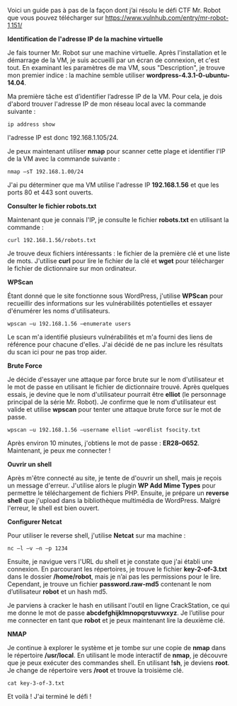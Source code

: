 Voici un guide pas à pas de la façon dont j’ai résolu le défi CTF Mr. Robot que vous pouvez télécharger sur https://www.vulnhub.com/entry/mr-robot-1,151/

**Identification de l'adresse IP de la machine virtuelle**

Je fais tourner Mr. Robot sur une machine virtuelle. Après l'installation et le démarrage de la VM, je suis accueilli par un écran de connexion, et c'est tout. En examinant les paramètres de ma VM, sous "Description", je trouve mon premier indice : la machine semble utiliser **wordpress-4.3.1-0-ubuntu-14.04**.

Ma première tâche est d’identifier l’adresse IP de la VM. Pour cela, je dois d'abord trouver l'adresse IP de mon réseau local avec la commande suivante :
```
ip address show
```
l'adresse IP est donc 192.168.1.105/24.

Je peux maintenant utiliser **nmap** pour scanner cette plage et identifier l'IP de la VM avec la commande suivante :
```
nmap –sT 192.168.1.00/24
```
J'ai pu déterminer que ma VM utilise l'adresse IP **192.168.1.56** et que les ports 80 et 443 sont ouverts.

**Consulter le fichier robots.txt**

Maintenant que je connais l'IP, je consulte le fichier **robots.txt** en utilisant la commande :
```
curl 192.168.1.56/robots.txt
```
Je trouve deux fichiers intéressants : le fichier de la première clé et une liste de mots. J'utilise **curl** pour lire le fichier de la clé et **wget** pour télécharger le fichier de dictionnaire sur mon ordinateur.

**WPScan**

Étant donné que le site fonctionne sous WordPress, j'utilise **WPScan** pour recueillir des informations sur les vulnérabilités potentielles et essayer d'énumérer les noms d'utilisateurs.
```
wpscan –u 192.168.1.56 —enumerate users
```
Le scan m'a identifié plusieurs vulnérabilités et m'a fourni des liens de référence pour chacune d'elles. J'ai décidé de ne pas inclure les résultats du scan ici pour ne pas trop aider.

**Brute Force**

Je décide d'essayer une attaque par force brute sur le nom d'utilisateur et le mot de passe en utilisant le fichier de dictionnaire trouvé. Après quelques essais, je devine que le nom d'utilisateur pourrait être **elliot** (le personnage principal de la série Mr. Robot). Je confirme que le nom d'utilisateur est valide et utilise **wpscan** pour tenter une attaque brute force sur le mot de passe.
```
wpscan –u 192.168.1.56 —username elliot —wordlist fsocity.txt
```
Après environ 10 minutes, j'obtiens le mot de passe : **ER28–0652**. Maintenant, je peux me connecter !

**Ouvrir un shell**

Après m'être connecté au site, je tente de d'ouvrir un shell, mais je reçois un message d'erreur. J'utilise alors le plugin **WP Add Mime Types** pour permettre le téléchargement de fichiers PHP. Ensuite, je prépare un **reverse shell** que j'upload dans la bibliothèque multimédia de WordPress. Malgré l'erreur, le shell est bien ouvert.

**Configurer Netcat**

Pour utiliser le reverse shell, j'utilise **Netcat** sur ma machine :
```
nc –l –v –n –p 1234
```
Ensuite, je navigue vers l'URL du shell et je constate que j'ai établi une connexion. En parcourant les répertoires, je trouve le fichier **key-2-of-3.txt** dans le dossier **/home/robot**, mais je n’ai pas les permissions pour le lire. Cependant, je trouve un fichier **password.raw-md5** contenant le nom d’utilisateur **robot** et un hash md5.

Je parviens à cracker le hash en utilisant l'outil en ligne CrackStation, ce qui me donne le mot de passe **abcdefghijklmnopqrstuvwxyz**. Je l’utilise pour me connecter en tant que **robot** et je peux maintenant lire la deuxième clé.

**NMAP**

Je continue à explorer le système et je tombe sur une copie de **nmap** dans le répertoire **/usr/local**. En utilisant le mode interactif de **nmap**, je découvre que je peux exécuter des commandes shell. En utilisant **!sh**, je deviens **root**. Je change de répertoire vers **/root** et trouve la troisième clé.
```
cat key-3-of-3.txt
```
Et voilà ! J'ai terminé le défi !
